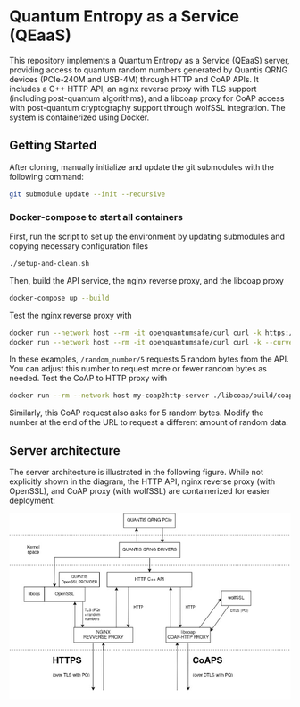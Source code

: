 # Quantum Entropy as a Service (QEaaS)

This repository implements a Quantum Entropy as a Service (QEaaS) server, providing access to quantum random numbers generated by Quantis QRNG devices (PCIe-240M and USB-4M) through HTTP and CoAP APIs. It includes a C++ HTTP API, an nginx reverse proxy with TLS support (including post-quantum algorithms), and a libcoap proxy for CoAP access with post-quantum cryptography support through wolfSSL integration.  The system is containerized using Docker.

## Getting Started

After cloning, manually initialize and update the git submodules with the following command:

```bash
git submodule update --init --recursive
```

### Docker-compose to start all containers

First, run the script to set up the environment by updating submodules and copying necessary configuration files

```bash
./setup-and-clean.sh
```

Then, build the API service, the nginx reverse proxy, and the libcoap proxy

```bash
docker-compose up --build
```

Test the nginx reverse proxy with

```bash
docker run --network host --rm -it openquantumsafe/curl curl -k https://127.0.0.1:4433/random_number/5
docker run --network host --rm -it openquantumsafe/curl curl -k --curves kyber512 https://127.0.0.1:4433/random_number/5 
```

In these examples, `/random_number/5` requests 5 random bytes from the API. You can adjust this number to request more or fewer random bytes as needed.  Test the CoAP to HTTP proxy with

```bash
docker run --rm --network host my-coap2http-server ./libcoap/build/coap-client -P coaps://[::1]/ -m get http://127.0.0.1:6065/random_number/5
```

Similarly, this CoAP request also asks for 5 random bytes. Modify the number at the end of the URL to request a different amount of random data.

## Server architecture

The server architecture is illustrated in the following figure. While not explicitly shown in the diagram, the HTTP API, nginx reverse proxy (with OpenSSL), and CoAP proxy (with wolfSSL) are containerized for easier deployment:

![Alt text](images/drawio_server_architecture.jpg?raw=true "Server architecture")